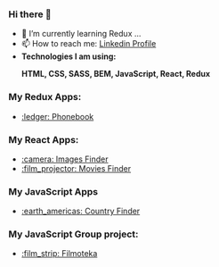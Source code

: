 ### Hi there 👋

- 🔭 I’m currently learning Redux ...
- 📫 How to reach me:  <a href="https://www.linkedin.com/in/jakub-t-800648151">Linkedin Profile</a>
- <b>Technologies I am using:</b>
  <p><b>HTML, CSS, SASS, BEM, JavaScript, React, Redux</b></p>
  
<h3> My Redux Apps: </h3>
<ul>
  <li><a href="https://kubaturek.github.io/goit-react-hw-06-phonebook/">:ledger: Phonebook</a></li>
</ul>
<h3> My React Apps: </h3>
<ul>
  <li><a href="https://kubaturek.github.io/goit-react-hw-04-images/">:camera: Images Finder</a></li>
  <li><a href="https://kubaturek.github.io/goit-react-hw-05-movies/">:film_projector: Movies Finder</a></li>
</ul>
<h3> My JavaScript Apps </h3>
<ul>
<li><a href="https://kubaturek.github.io/goit-js-hw-10/">:earth_americas: Country Finder</a></li>
</ul>
<h3> My JavaScript Group project: </h3>
<ul>
<li><a href="https://karolinazinczuk.github.io/team-project-filmoteka/">:film_strip: Filmoteka</a></li>
</ul>


